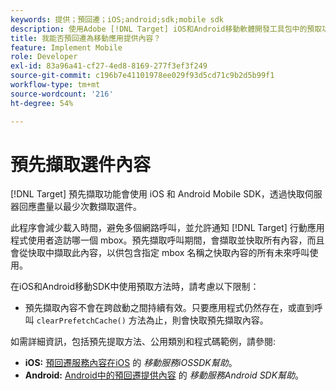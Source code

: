 ```yaml
---
keywords: 提供；預回遷；iOS;android;sdk;mobile sdk
description: 使用Adobe [!DNL Target] iOS和Android移動軟體開發工具包中的預取功能，通過快取伺服器響應來盡可能少地提供內容。
title: 我能否預回遷為移動應用提供內容？
feature: Implement Mobile
role: Developer
exl-id: 83a96a41-cf27-4ed8-8169-277f3ef3f249
source-git-commit: c196b7e41101978ee029f93d5cd71c9b2d5b99f1
workflow-type: tm+mt
source-wordcount: '216'
ht-degree: 54%

---
```


# 預先擷取選件內容

[!DNL Target] 預先擷取功能會使用 iOS 和 Android Mobile SDK，透過快取伺服器回應盡量以最少次數擷取選件。

此程序會減少載入時間，避免多個網路呼叫，並允許通知 [!DNL Target] 行動應用程式使用者造訪哪一個 mbox。預先擷取呼叫期間，會擷取並快取所有內容，而且會從快取中擷取此內容，以供包含指定 mbox 名稱之快取內容的所有未來呼叫使用。

在iOS和Android移動SDK中使用預取方法時，請考慮以下限制：

* 預先擷取內容不會在跨啟動之間持續有效。只要應用程式仍然存在，或直到呼叫 `clearPrefetchCache()` 方法為止，則會快取預先擷取內容。

如需詳細資訊，包括預先提取方法、公用類別和程式碼範例，請參閱:

* **iOS:**  [預回遷服務內容在iOS](https://experienceleague.adobe.com/docs/mobile-services/ios/target-ios/c-mob-target-prefetch-ios.html) 的 *移動服務iOSSDK幫助*。
* **Android:**  [Android中的預回遷提供內容](https://experienceleague.adobe.com/docs/mobile-services/android/target-android/c-mob-target-prefetch-android.html) 的 *移動服務Android SDK幫助*。
